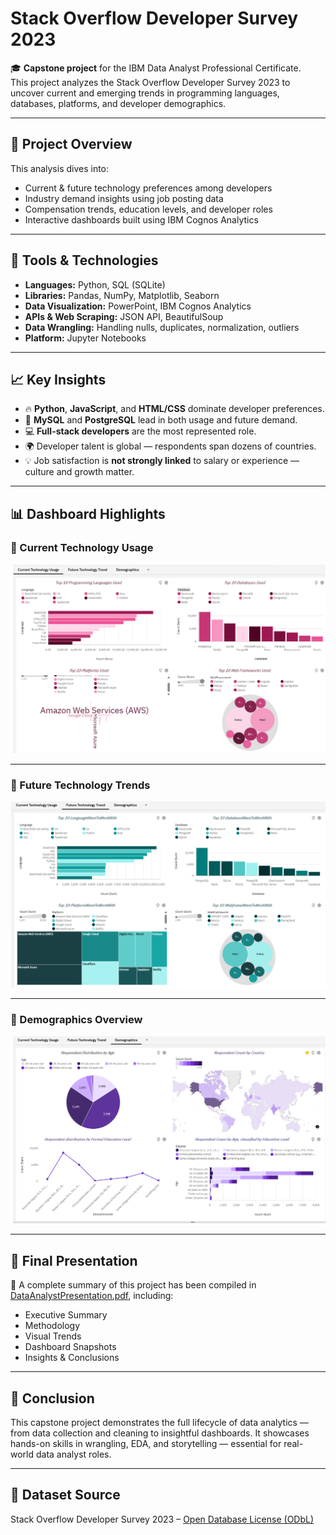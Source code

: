 # Stack Overflow Developer Survey 2023

🎓 **Capstone project** for the IBM Data Analyst Professional Certificate.  
This project analyzes the Stack Overflow Developer Survey 2023 to uncover current and emerging trends in programming languages, databases, platforms, and developer demographics.

---

## 📌 Project Overview

This analysis dives into:
- Current & future technology preferences among developers
- Industry demand insights using job posting data
- Compensation trends, education levels, and developer roles
- Interactive dashboards built using IBM Cognos Analytics

---

## 🧰 Tools & Technologies

- **Languages:** Python, SQL (SQLite)
- **Libraries:** Pandas, NumPy, Matplotlib, Seaborn
- **Data Visualization:** PowerPoint, IBM Cognos Analytics
- **APIs & Web Scraping:** JSON API, BeautifulSoup
- **Data Wrangling:** Handling nulls, duplicates, normalization, outliers
- **Platform:** Jupyter Notebooks

---

## 📈 Key Insights

- 🔥 **Python**, **JavaScript**, and **HTML/CSS** dominate developer preferences.
- 💼 **MySQL** and **PostgreSQL** lead in both usage and future demand.
- 💻 **Full-stack developers** are the most represented role.
- 🌍 Developer talent is global — respondents span dozens of countries.
- 💡 Job satisfaction is **not strongly linked** to salary or experience — culture and growth matter.

---

## 📊 Dashboard Highlights

### 🔹 Current Technology Usage

![Current Technology Dashboard](Screenshot%20(121).png)

---

### 🔹 Future Technology Trends

![Future Technology Dashboard](Screenshot%20(122).png)

---

### 🔹 Demographics Overview

![Demographics Dashboard](Screenshot%20(123).png)


---

## 📄 Final Presentation

🎥 A complete summary of this project has been compiled in [DataAnalystPresentation.pdf](./DataAnalystPresentation.pdf), including:
- Executive Summary
- Methodology
- Visual Trends
- Dashboard Snapshots
- Insights & Conclusions

---

## 🏁 Conclusion

This capstone project demonstrates the full lifecycle of data analytics — from data collection and cleaning to insightful dashboards. It showcases hands-on skills in wrangling, EDA, and storytelling — essential for real-world data analyst roles.

---

## 🔗 Dataset Source

Stack Overflow Developer Survey 2023 – [Open Database License (ODbL)](https://insights.stackoverflow.com/survey)



